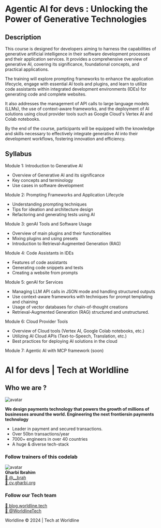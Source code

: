 # Agentic AI for devs : Unlocking the Power of Generative Technologies

## Description

This course is designed for developers aiming to harness the capabilities of generative artificial intelligence
 in their software development processes and their application services. It provides a comprehensive overview
 of generative AI, covering its significance, foundational concepts, and practical applications.

The training will explore prompting frameworks to enhance the application lifecycle, engage with essential AI tools
and plugins, and learn to utilize code assistants within integrated development environments (IDEs) for generating
code and complete websites.

It also addresses the management of API calls to large language models (LLMs), the use of context-aware frameworks,
 and the deployment of AI solutions using cloud provider tools such as Google Cloud's Vertex AI and Colab notebooks.

By the end of the course, participants will be equipped with the knowledge and skills necessary to effectively integrate
generative AI into their development workflows, fostering innovation and efficiency.

## Syllabus

Module 1: Introduction to Generative AI

- Overview of Generative AI and its significance
- Key concepts and terminology
- Use cases in software development

Module 2: Prompting Frameworks and Application Lifecycle

- Understanding prompting techniques
- Tips for ideation and architecture design
- Refactoring and generating tests using AI

Module 3: genAI Tools and Software Usage

- Overview of main plugins and their functionalities
- Mixing plugins and using presets
- Introduction to Retrieval-Augmented Generation (RAG)

Module 4: Code Assistants in IDEs

- Features of code assistants
- Generating code snippets and tests
- Creating a website from prompts

Module 5: genAI for Services

- Managing LLM API calls in JSON mode and handling structured outputs
- Use context-aware frameworks with techniques for prompt templating and chaining
- Usage of vector databases for chain-of-thought creations
- Retrieval-Augmented Generation (RAG) structured and unstructured.

Module 6: Cloud Provider Tools

- Overview of Cloud tools (Vertex AI, Google Colab notebooks, etc.)
- Utilizing AI Cloud APIs (Text-to-Speech, Translation, etc.)
- Best practices for deploying AI solutions in the cloud

Module 7: Agentic AI with MCP framework (soon)

# AI for devs | Tech at Worldline
## Who we are ?

![avatar](docs/src/assets/images/logo_worldline.png)  

**We design payments technology that powers the growth of millions​ of businesses around the world. Engineering the next frontiers​ in payments technology​**  
* Leader in payment and secured transactions. ​ 
* Over 50bn transactions/year​
* 7000+ engineers​ in over 40 countries​
* A huge & diverse​ tech-stack

### Follow trainers of this codelab

![avatar](docs/src/assets/images/avatar.png)  
**Gharbi Ibrahim**  
[🔗 @__brah​](https://twitter.com/__brah)  
[🔗 cv.gharbi.org](http://blog.worldline.tech)

### Follow our Tech team

[🔗 blog.worldline.tech](http://blog.worldline.tech)     
[🔗 @WorldlineTech​](https://twitter.com/worldlinetech)

Worldline © 2024 | Tech at Worldline
